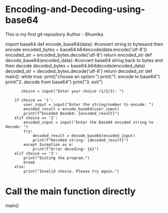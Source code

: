 # Encoding-and-Decoding-using-base64
This is my first git repository
Author - Bhumika



import base64
def encode_base64(data):
    #convert string to bytesand then encode
    encoded_bytes = base64.b64encode(data.encode('utf-8'))
    encoded_str = encoded_bytes.decode('utf-8')
    return encoded_str
def decode_base64(encoded_data):
    #convert base64 string back to bytes and then decode
    decoded_bytes = base64.b64decode(encoded_data)
    decoded_str = decoded_bytes.decode('utf-8')
    return decoded_str
def main():
    while true:
          print("choose an option:")
          print("1. encode to base64")
          print("2. decode from base64")
          print("3. exit")

           choice = input("Enter your choice (1/2/3): ")

        if choice == '1':
            user_input = input("Enter the string/number to encode: ")
            encoded_result = encode_base64(user_input)
            print(f"Encoded Base64: {encoded_result}")
        elif choice == '2':
            encoded_input = input("Enter the Base64 encoded string to decode: ")
            try:
                decoded_result = decode_base64(encoded_input)
                print(f"Decoded string: {decoded_result}")
            except Exception as e:
                print(f"Error decoding: {e}")
        elif choice == '3':
            print("Exiting the program.")
            break
        else:
            print("Invalid choice. Please try again.")

# Call the main function directly
main()
